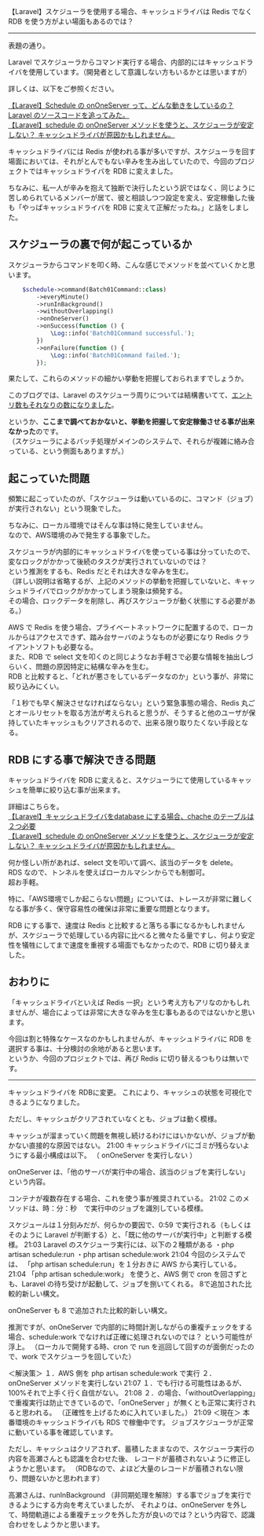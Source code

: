 【Laravel】スケジューラを使用する場合、キャッシュドライバは Redis でなく RDB を使う方がよい場面もあるのでは？

____________________________________________________________
表題の通り。  

Laravel でスケジューラからコマンド実行する場合、内部的にはキャッシュドライバを使用しています。（開発者として意識しない方もいるかとは思いますが）  

詳しくは、以下をご参照ください。 

[【Laravel】Schedule の onOneServer って、どんな動きをしているの？ Laravel のソースコードを追ってみた。](https://kaki-note-02.netlify.app/2021/07/24/)  
[【Laravel】schedule の onOneServer メソッドを使うと、スケジューラが安定しない？ キャッシュドライバが原因かもしれません。](https://kaki-note-02.netlify.app/2021/08/08/)  

キャッシュドライバには Redis が使われる事が多いですが、スケジューラを回す場面においては、それがとんでもない辛みを生み出していたので、今回のプロジェクトではキャッシュドライバを RDB に変えました。  

ちなみに、私一人が辛みを抱えて独断で決行したという訳ではなく、同じように苦しめられているメンバーが居て、彼と相談しつつ設定を変え、安定稼働した後も「やっぱキャッシュドライバを RDB に変えて正解だったね。」と話をしました。  

## スケジューラの裏で何が起こっているか
スケジューラからコマンドを叩く時、こんな感じでメソッドを並べていくかと思います。
```php
    $schedule->command(Batch01Command::class)
        ->everyMinute()
        ->runInBackground()
        ->withoutOverlapping()
        ->onOneServer()
        ->onSuccess(function () {
            \Log::info('Batch01Command successful.');
        })
        ->onFailure(function () {
            \Log::info('Batch01Command failed.');
        });
```

果たして、これらのメソッドの細かい挙動を把握しておられますでしょうか。  

このブログでは、Laravel のスケジューラ周りについては結構書いてて、[エントリ数もそれなりの数になりました](https://kaki-note-02.netlify.app/tags/batch)。  

というか、**ここまで調べておかないと、挙動を把握して安定稼働させる事が出来なかった**のです。  
（スケジューラによるバッチ処理がメインのシステムで、それらが複雑に絡み合っている、という側面もありますが。）  

## 起こっていた問題
頻繁に起こっていたのが、「スケジューラは動いているのに、コマンド（ジョブ）が実行されない」という現象でした。  

ちなみに、ローカル環境ではそんな事は特に発生していません。  
なので、AWS環境のみで発生する事象でした。  

スケジューラが内部的にキャッシュドライバを使っている事は分っていたので、変なロックがかかって後続のタスクが実行されていないのでは？  
という推測をするも、Redis だとそれは大きな辛みを生む。  
（詳しい説明は省略するが、上記のメソッドの挙動を把握していないと、キャッシュドライバでロックがかかってしまう現象は頻発する。  
その場合、ロックデータを削除し、再びスケジューラが動く状態にする必要がある。）  

AWS で Redis を使う場合、プライベートネットワークに配置するので、ローカルからはアクセスできず、踏み台サーバのようなものが必要になり Redis クライアントソフトも必要なる。  
また、RDB で select 文を叩くのと同じようなお手軽さで必要な情報を抽出しづらいく、問題の原因特定に結構な辛みを生む。  
RDB と比較すると、「どれが悪さをしているデータなのか」という事が、非常に絞り込みにくい。  

「１秒でも早く解決させなければならない」という緊急事態の場合、Redis 丸ごとオールリセットを取る方法が考えられると思うが、そうすると他のユーザが保持していたキャッシュもクリアされるので、出来る限り取りたくない手段となる。  

## RDB にする事で解決できる問題
キャッシュドライバを RDB に変えると、スケジューラにて使用しているキャッシュを簡単に絞り込む事が出来ます。  

詳細はこちらを。  
[【Laravel】キャッシュドライバをdatabase にする場合、chache のテーブルは２つ必要](https://kaki-note-02.netlify.app/2021/09/11/)  
[【Laravel】schedule の onOneServer メソッドを使うと、スケジューラが安定しない？ キャッシュドライバが原因かもしれません。](https://kaki-note-02.netlify.app/2021/08/08/)  

何か怪しい所があれば、select 文を叩いて調べ、該当のデータを delete。  
RDS なので、トンネルを使えばローカルマシンからでも制御可。  
超お手軽。  

特に、「AWS環境でしか起こらない問題」については、トレースが非常に難しくなる事が多く、保守容易性の確保は非常に重要な問題となります。  

RDB にする事で、速度は Redis と比較すると落ちる事になるかもしれませんが、スケジューラで処理している内容に比べると微々たる量ですし、何より安定性を犠牲にしてまで速度を重視する場面でもなかったので、RDB に切り替えました。  

## おわりに
「キャッシュドライバといえば Redis 一択」という考え方もアリなのかもしれませんが、場合によっては非常に大きな辛みを生む事もあるのではないかと思います。  

今回は割と特殊なケースなのかもしれませんが、キャッシュドライバに RDB を選択する事は、十分検討の余地があると思います。  
というか、今回のプロジェクトでは、再び Redis に切り替えるつもりは無いです。  


________________________________________________________________________________________________________________________________________

キャッシュドライバを RDBに変更。
これにより、キャッシュの状態を可視化できるようになりました。


ただし、キャッシュがクリアされていなくとも、ジョブは動く模様。

キャッシュが溜まっていく問題を無視し続けるわけにはいかないが、ジョブが動かない直接的な原因ではない。
21:00
キャッシュドライバにゴミが残らないようにする最小構成は以下。
（ onOneServer を実行しない ）




onOneServer は、「他のサーバが実行中の場合、該当のジョブを実行しない」という内容。

コンテナが複数存在する場合、これを使う事が推奨されている。
21:02
このメソッドは、時：分：秒　で実行中のジョブを識別している模様。

スケジュールは１分刻みだが、何らかの要因で、0:59 で実行される（もしくはそのように Laravel が判断する）と、「既に他のサーバが実行中」と判断する模様。
21:03
Laravel のスケジューラ実行には、以下の２種類がある
・php artisan schedule:run
・php artisan schedule:work
21:04
今回のシステムでは、
「php artisan schedule:run」を１分おきに AWS から実行している。
21:04
「php artisan schedule:work」
を使うと、AWS 側で cron を回さずとも、Laravel の待ち受けが起動して、ジョブを捌いてくれる。
8で追加された比較的新しい構文。

onOneServer も 8 で追加された比較的新しい構文。

推測ですが、onOneServer で内部的に時間計測しながらの重複チェックをする場合、schedule:work でなければ正確に処理されないのでは？
という可能性が浮上。
（ローカルで開発する時、cron で run を巡回して回すのが面倒だったので、work でスケジューラを回していた）








＜解決策＞
１．AWS 側を php artisan schedule:work で実行
２．onOneServer メソッドを実行しない
21:07
１．でも行ける可能性はあるが、100%それで上手く行く自信がない。
21:08
２．の場合、「withoutOverlapping」で重複実行は防止できているので、「onOneServer 」が無くとも正常に実行されると思われる。
（正確性を上げるために入れていました。）
21:09
＜現在＞
本番環境のキャッシュドライバも RDS で稼働中です。
ジョブスケジューラが正常に動いている事を確認しています。

ただし、キャッシュはクリアされず、蓄積したままなので、スケジューラ実行の内容を高瀬さんとも認識を合わせた後、
レコードが蓄積されないように修正しようかと思います。
（RDBなので、よほど大量のレコードが蓄積されない限り、問題ないかと思われます）

高瀬さんは、runInBackground （非同期処理を解除）する事でジョブを実行できるようにする方向を考えていましたが、
それよりは、onOneServer  を外して、時間軌道による重複チェックを外した方が良いのでは？という内容で、認識合わせをしようかと思います。



